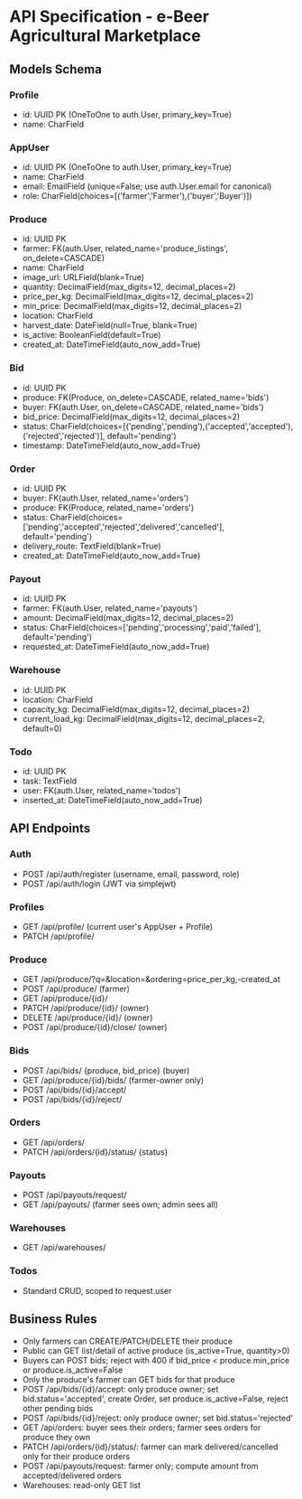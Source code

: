 # API Specification - e-Beer Agricultural Marketplace

## Models Schema

### Profile
- id: UUID PK (OneToOne to auth.User, primary_key=True)
- name: CharField

### AppUser
- id: UUID PK (OneToOne to auth.User, primary_key=True)
- name: CharField
- email: EmailField (unique=False; use auth.User.email for canonical)
- role: CharField(choices=[('farmer','Farmer'),('buyer','Buyer')])

### Produce
- id: UUID PK
- farmer: FK(auth.User, related_name='produce_listings', on_delete=CASCADE)
- name: CharField
- image_url: URLField(blank=True)
- quantity: DecimalField(max_digits=12, decimal_places=2)
- price_per_kg: DecimalField(max_digits=12, decimal_places=2)
- min_price: DecimalField(max_digits=12, decimal_places=2)
- location: CharField
- harvest_date: DateField(null=True, blank=True)
- is_active: BooleanField(default=True)
- created_at: DateTimeField(auto_now_add=True)

### Bid
- id: UUID PK
- produce: FK(Produce, on_delete=CASCADE, related_name='bids')
- buyer: FK(auth.User, on_delete=CASCADE, related_name='bids')
- bid_price: DecimalField(max_digits=12, decimal_places=2)
- status: CharField(choices=[('pending','pending'),('accepted','accepted'),('rejected','rejected')], default='pending')
- timestamp: DateTimeField(auto_now_add=True)

### Order
- id: UUID PK
- buyer: FK(auth.User, related_name='orders')
- produce: FK(Produce, related_name='orders')
- status: CharField(choices=['pending','accepted','rejected','delivered','cancelled'], default='pending')
- delivery_route: TextField(blank=True)
- created_at: DateTimeField(auto_now_add=True)

### Payout
- id: UUID PK
- farmer: FK(auth.User, related_name='payouts')
- amount: DecimalField(max_digits=12, decimal_places=2)
- status: CharField(choices=['pending','processing','paid','failed'], default='pending')
- requested_at: DateTimeField(auto_now_add=True)

### Warehouse
- id: UUID PK
- location: CharField
- capacity_kg: DecimalField(max_digits=12, decimal_places=2)
- current_load_kg: DecimalField(max_digits=12, decimal_places=2, default=0)

### Todo
- id: UUID PK
- task: TextField
- user: FK(auth.User, related_name='todos')
- inserted_at: DateTimeField(auto_now_add=True)

## API Endpoints

### Auth
- POST /api/auth/register (username, email, password, role)
- POST /api/auth/login (JWT via simplejwt)

### Profiles
- GET /api/profile/ (current user's AppUser + Profile)
- PATCH /api/profile/

### Produce
- GET /api/produce/?q=&location=&ordering=price_per_kg,-created_at
- POST /api/produce/ (farmer)
- GET /api/produce/{id}/
- PATCH /api/produce/{id}/ (owner)
- DELETE /api/produce/{id}/ (owner)
- POST /api/produce/{id}/close/ (owner)

### Bids
- POST /api/bids/ {produce, bid_price} (buyer)
- GET /api/produce/{id}/bids/ (farmer-owner only)
- POST /api/bids/{id}/accept/
- POST /api/bids/{id}/reject/

### Orders
- GET /api/orders/
- PATCH /api/orders/{id}/status/ {status}

### Payouts
- POST /api/payouts/request/
- GET /api/payouts/ (farmer sees own; admin sees all)

### Warehouses
- GET /api/warehouses/

### Todos
- Standard CRUD, scoped to request.user

## Business Rules
- Only farmers can CREATE/PATCH/DELETE their produce
- Public can GET list/detail of active produce (is_active=True, quantity>0)
- Buyers can POST bids; reject with 400 if bid_price < produce.min_price or produce.is_active=False
- Only the produce's farmer can GET bids for that produce
- POST /api/bids/{id}/accept: only produce owner; set bid.status='accepted', create Order, set produce.is_active=False, reject other pending bids
- POST /api/bids/{id}/reject: only produce owner; set bid.status='rejected'
- GET /api/orders: buyer sees their orders; farmer sees orders for produce they own
- PATCH /api/orders/{id}/status/: farmer can mark delivered/cancelled only for their produce orders
- POST /api/payouts/request: farmer only; compute amount from accepted/delivered orders
- Warehouses: read-only GET list

